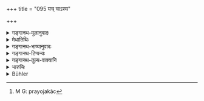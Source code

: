+++
title = "095 यच् चाऽस्य"

+++

<details><summary>गङ्गानथ-मूलानुवादः</summary>

And whatever merit the man slain after having turned back may have earned for the next world,—all that his master takes off.—(95)
</details>

<details><summary>मेधातिथिः</summary>

**यच् चास्य सुकृतं किंचिद् भर्ता तत् सर्वम् आदत्त** इति । **अमुत्रार्थम् उपार्जितम्** । अर्थो ऽस्यास्तीत्य् अर्थः । अर्श आदित्वाच् अच् । अमुत्रामुष्मिंल् लोके यत् प्रयोजनं तद् अर्जितं तद् अस्य निष्फलं भवति । अमुत्रार्थो ऽस्येति वा अमुत्रार्थम् । व्यधिकरणो बहुव्रीहिः, गमकत्वात् प्रयोजकत्वाच्[^१३२] च ॥ ७.९५ ॥


[^१३२]:
     M G: prayojakāc
</details>

<details><summary>गङ्गानथ-भाष्यानुवादः</summary>

Whatever merit the man may have, all that his master takes off.

‘*Earned for the next world*.’—This shows that there is some purpose served. The term ‘*amutrārtham*’ is formed with the ‘*ach*’ affix, according to the rule governing the ‘*arshas* group’. The meaning is—‘what has been earned for some purpose to be fulfilled in the next world, becomes lost (nullified) for him’.

Or, the compound may be expounded as a *Bahuvrīhi*—‘that whose purpose or use pertains to the next world’. This explanation would be justified by the sense and also by its usefulness.—(95)
</details>

<details><summary>गङ्गानथ-टिप्पन्यः</summary>

This verse is quoted in *Vīramitrodaya* (Rājanīti, p. 408).
</details>

<details><summary>गङ्गानथ-तुल्य-वाक्यानि</summary>

**(verses 7.94-95)  
**

See Comparative notes for [Verse 7.94].
</details>

<details><summary>भारुचिः</summary>

राज्ञो ऽन्यस्यापि दण्डपुरुषस्य परावृत्तस्य् निन्दा श्लोकद्वयेनोक्ता, युक्ता च तन्निन्दा । यदर्थम् असौ ह्रियते तद् अकुर्वन् प्रत्यवेत्य् एव ॥ ७.९४–९५ ॥
</details>

<details><summary>Bühler</summary>

095	And whatever merit (a man) who is slain in flight may have gained for the next (world), all that his master takes.
</details>
